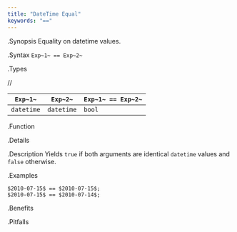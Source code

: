 ```yaml
---
title: "DateTime Equal"
keywords: "=="
---
```


.Synopsis
Equality on datetime values.

.Syntax
`Exp~1~ == Exp~2~`

.Types

//

| `Exp~1~`      | `Exp~2~`      | `Exp~1~ == Exp~2~`  |
| --- | --- | --- |
| `datetime`     |  `datetime`    | `bool`                |


.Function

.Details

.Description
Yields `true` if both arguments are identical `datetime` values and `false` otherwise.

.Examples
```rascal-shell
$2010-07-15$ == $2010-07-15$;
$2010-07-15$ == $2010-07-14$;
```

.Benefits

.Pitfalls

